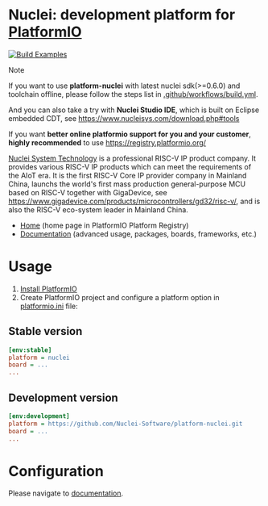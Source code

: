 # Nuclei: development platform for [PlatformIO](https://platformio.org)

[![Build Examples](https://github.com/Nuclei-Software/platform-nuclei/actions/workflows/build.yml/badge.svg?branch=feature%2Fgd32vw55x)](https://github.com/Nuclei-Software/platform-nuclei/actions/workflows/build.yml)

> [!NOTE]
> If you want to use **platform-nuclei** with latest nuclei sdk(>=0.6.0) and toolchain offline, please follow
> the steps list in [.github/workflows/build.yml](.github/workflows/build.yml).
>
> And you can also take a try with **Nuclei Studio IDE**, which is built on Eclipse embedded CDT, see https://www.nucleisys.com/download.php#tools
>
> If you want **better online platformio support for you and your customer**, **highly recommended** to use https://registry.platformio.org/ 

[Nuclei System Technology](https://www.nucleisys.com/) is a professional RISC-V IP product company.
It provides various RISC-V IP products which can meet the requirements of the AIoT era.
It is the first RISC-V Core IP provider company in Mainland China, launchs the world's
first mass production general-purpose MCU based on RISC-V together with GigaDevice,
see https://www.gigadevice.com/products/microcontrollers/gd32/risc-v/, and is also
the RISC-V eco-system leader in Mainland China.

* [Home](https://platformio.org/platforms/nuclei) (home page in PlatformIO Platform Registry)
* [Documentation](http://docs.platformio.org/page/platforms/nuclei.html) (advanced usage, packages, boards, frameworks, etc.)

# Usage

1. [Install PlatformIO](https://platformio.org)
2. Create PlatformIO project and configure a platform option in [platformio.ini](http://docs.platformio.org/page/projectconf.html) file:

## Stable version

```ini
[env:stable]
platform = nuclei
board = ...
...
```

## Development version

```ini
[env:development]
platform = https://github.com/Nuclei-Software/platform-nuclei.git
board = ...
...
```

# Configuration

Please navigate to [documentation](http://docs.platformio.org/page/platforms/nuclei.html).
